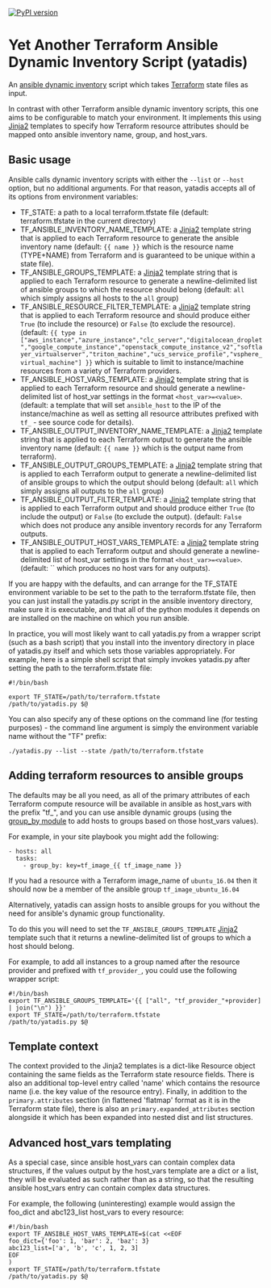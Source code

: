 [![PyPI version](https://badge.fury.io/py/yatadis.svg)](https://badge.fury.io/py/yatadis)

Yet Another Terraform Ansible Dynamic Inventory Script (yatadis)
================================================================

An [ansible dynamic inventory](https://docs.ansible.com/ansible/intro_dynamic_inventory.html) script which takes [Terraform][terraform] state files as input.

In contrast with other Terraform ansible dynamic inventory scripts, this one aims to be configurable to match your environment. It implements this using [Jinja2][jinja2] templates to specify how Terraform resource attributes should be mapped onto ansible inventory name, group, and host_vars.

Basic usage
-----------

Ansible calls dynamic inventory scripts with either the `--list` or `--host` option, but no additional arguments. For that reason, yatadis accepts all of its options from environment variables:
* TF_STATE: a path to a local terraform.tfstate file (default: terraform.tfstate in the current directory)
* TF_ANSIBLE_INVENTORY_NAME_TEMPLATE: a [Jinja2][jinja2] template string that is applied to each Terraform resource to generate the ansible inventory name (default: `{{ name }}` which is the resource name (TYPE+NAME) from Terraform and is guaranteed to be unique within a state file).
* TF_ANSIBLE_GROUPS_TEMPLATE: a [Jinja2][jinja2] template string that is applied to each Terraform resource to generate a newline-delimited list of ansible groups to which the resource should belong (default: `all` which simply assigns all hosts to the `all` group)
* TF_ANSIBLE_RESOURCE_FILTER_TEMPLATE: a [Jinja2][jinja2] template string that is applied to each Terraform resource and should produce either `True` (to include the resource) or `False` (to exclude the resource). (default: `{{ type in ["aws_instance","azure_instance","clc_server","digitalocean_droplet","google_compute_instance","openstack_compute_instance_v2","softlayer_virtualserver","triton_machine","ucs_service_profile","vsphere_virtual_machine"] }}` which is suitable to limit to instance/machine resources from a variety of Terraform providers.
* TF_ANSIBLE_HOST_VARS_TEMPLATE: a [Jinja2][jinja2] template string that is applied to each Terraform resource and should generate a newline-delimited list of host_var settings in the format `<host_var>=<value>`. (default: a template that will set `ansible_host` to the IP of the instance/machine as well as setting all resource attributes prefixed with `tf_` - see source code for details).
* TF_ANSIBLE_OUTPUT_INVENTORY_NAME_TEMPLATE: a [Jinja2][jinja2] template string that is applied to each Terraform output to generate the ansible inventory name (default: `{{ name }}` which is the output name from terraform).
* TF_ANSIBLE_OUTPUT_GROUPS_TEMPLATE: a [Jinja2][jinja2] template string that is applied to each Terraform output to generate a newline-delimited list of ansible groups to which the output should belong (default: `all` which simply assigns all outputs to the `all` group)
* TF_ANSIBLE_OUTPUT_FILTER_TEMPLATE: a [Jinja2][jinja2] template string that is applied to each Terraform output and should produce either `True` (to include the output) or `False` (to exclude the output). (default: `False` which does not produce any ansible inventory records for any Terraform outputs.
* TF_ANSIBLE_OUTPUT_HOST_VARS_TEMPLATE: a [Jinja2][jinja2] template string that is applied to each Terraform output and should generate a newline-delimited list of host_var settings in the format `<host_var>=<value>`. (default: `` which produces no host vars for any outputs).

If you are happy with the defaults, and can arrange for the TF_STATE environment variable to be set to the path to the terraform.tfstate file, then you can just install the yatadis.py script in the ansible inventory directory, make sure it is executable, and that all of the python modules it depends on are installed on the machine on which you run ansible.

In practice, you will most likely want to call yatadis.py from a wrapper script (such as a bash script) that you install into the inventory directory in place of yatadis.py itself and which sets those variables appropriately. For example, here is a simple shell script that simply invokes yatadis.py after setting the path to the terraform.tfstate file:
```
#!/bin/bash

export TF_STATE=/path/to/terraform.tfstate
/path/to/yatadis.py $@
```

You can also specify any of these options on the command line (for testing purposes) - the command line argument is simply the environment variable name without the "TF" prefix:
```
./yatadis.py --list --state /path/to/terraform.tfstate
```

Adding terraform resources to ansible groups
--------------------------------------------

The defaults may be all you need, as all of the primary attributes of each Terraform compute resource will be available in ansible as host_vars with the prefix "tf_", and you can use ansible dynamic groups (using the [group_by module](https://docs.ansible.com/ansible/group_by_module.html) to add hosts to groups based on those host_vars values).

For example, in your site playbook you might add the following:
```
- hosts: all
  tasks:
    - group_by: key=tf_image_{{ tf_image_name }}
```

If you had a resource with a Terraform image_name of `ubuntu_16.04` then it should now be a member of the ansible group `tf_image_ubuntu_16.04`

Alternatively, yatadis can assign hosts to ansible groups for you without the need for ansible's dynamic group functionality.

To do this you will need to set the `TF_ANSIBLE_GROUPS_TEMPLATE` [Jinja2][jinja2] template such that it returns a newline-delimited list of groups to which a host should belong.

For example, to add all instances to a group named after the resource provider and prefixed with `tf_provider_`, you could use the following wrapper script:

```
#!/bin/bash
export TF_ANSIBLE_GROUPS_TEMPLATE='{{ ["all", "tf_provider_"+provider] | join("\n") }}'
export TF_STATE=/path/to/terraform.tfstate
/path/to/yatadis.py $@
```

Template context
----------------

The context provided to the Jinja2 templates is a dict-like Resource object containing the same fields as the Terraform state resource fields. There is also an additional top-level entry called 'name' which contains the resource name (i.e. the key value of the resource entry). Finally, in addition to the `primary.attributes` section (in flattened 'flatmap' format as it is in the Terraform state file), there is also an `primary.expanded_attributes` section alongside it which has been expanded into nested dist and list structures.

Advanced host_vars templating
-----------------------------

As a special case, since ansible host_vars can contain complex data structures, if the values output by the host_vars template are a dict or a list, they will be evaluated as such rather than as a string, so that the resulting ansible host_vars entry can contain complex data structures.

For example, the following (uninteresting) example would assign the foo_dict and abc123_list host_vars to every resource:

```
#!/bin/bash
export TF_ANSIBLE_HOST_VARS_TEMPLATE=$(cat <<EOF
foo_dict={'foo': 1, 'bar': 2, 'baz': 3}
abc123_list=['a', 'b', 'c', 1, 2, 3]
EOF
)
export TF_STATE=/path/to/terraform.tfstate
/path/to/yatadis.py $@
```

[terraform]: <https://www.terraform.io/>
[jinja2]: <http://jinja.pocoo.org/>
